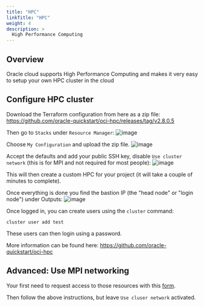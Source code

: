```yaml
---
title: "HPC"
linkTitle: "HPC"
weight: 4
description: >
  High Performance Computing
---
```


## Overview

Oracle cloud supports High Performance Computing and makes it very easy to setup
your own HPC cluster in the cloud

## Configure HPC cluster

Download the Terraform configuration from here as a zip file:
https://github.com/oracle-quickstart/oci-hpc/releases/tag/v2.8.0.5

Then go to `Stacks` under `Resource Manager`:
![image](https://user-images.githubusercontent.com/4021595/161415757-409d264d-39e0-41f0-8bb0-3b5adc53abde.png)

Choose `My Configuration` and upload the zip file.
![image](https://user-images.githubusercontent.com/4021595/161415784-56f78544-fa20-48de-ae7c-89f2154f5e58.png)


Accept the defaults and add your public SSH key, disable `Use cluster network` (this is for MPI and not required for most people):
![image](https://user-images.githubusercontent.com/4021595/161415850-906a7cbf-8243-4df4-94b9-1dac7fcb1225.png)

This will then create a custom HPC for your project (it will take a couple of minutes to complete).

Once everything is done you find the bastion IP (the "head node" or "login node") under Outputs: 
![image](https://user-images.githubusercontent.com/4021595/161416418-6fcf7712-646d-48ea-9861-743fd679ba28.png)

Once logged in, you can create users using the `cluster` command:
```
cluster user add test
```

These users can then login using a password.

More information can be found here:
https://github.com/oracle-quickstart/oci-hpc

## Advanced: Use MPI networking

Your first need to request access to those resources with this
[form](./../../docs/request).

Then follow the above instructions, but leave `Use cluser network` activated.
